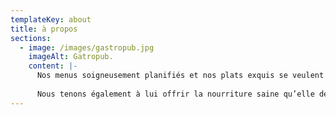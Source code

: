 ```yaml
---
templateKey: about
title: à propos
sections:
  - image: /images/gastropub.jpg
    imageAlt: Gatropub.
    content: |-
      Nos menus soigneusement planifiés et nos plats exquis se veulent une réponse aux attentes d’une clientèle qui recherche de plus en plus des saveurs variées à travers une cuisine internationale faite avec des produits locaux.
      
      Nous tenons également à lui offrir la nourriture saine qu’elle désire tout en suivant des pratiques commerciales.
---
```

